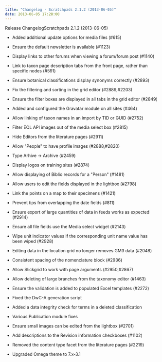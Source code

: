 ```yaml
---
title: "Changelog - Scratchpads 2.1.2 (2013-06-05)"
date: 2013-06-05 17:28:00
---
```


Release ChangelogScratchpads 2.1.2 (2013-06-05)

 - Added additional update options for media files (#615)

 - Ensure the default newsletter is available (#1123)

 - Display links to other forums when viewing a forum/forum post (#1140)

 - Link to taxon page description tabs from the front page, rather than specific nodes (#591)

 - Ensure botanical classifications display synonyms correctly (#2893)

 - Fix the filtering and sorting in the grid editor (#2889,#2203)

 - Ensure the filter boxes are displayed in all tabs in the grid editor (#2849)

 - Added and configured the Gravatar module on all sites (#464)

 - Allow linking of taxon names in an import by TID or GUID (#2752)

 - Filter EOL API images out of the media select box (#2815)

 - Hide Editors from the literature pages (#2911)

 - Allow "People" to have profile images (#2888,#2820)

 - Type Arhive -> Archive (#2459)

 - Display logos on training sites (#2874)

 - Allow displaying of Biblio records for a "Person" (#1481)

 - Allow users to edit the fields displayed in the lightbox (#2798)

 - Link the points on a map to their specimens (#1421)

 - Prevent tips from overlapping the date fields (#811)

 - Ensure export of large quantities of data in feeds works as expected (#2914)

 - Ensure all file fields use the Media select widget (#2143)

 - Wipe unit indicator values if the corresponding unit name value has been wiped (#2928)

 - Editing data in the location grid no longer removes GM3 data (#2048)

 - Consistent spacing of the nomenclature block (#2936)

 - Allow Slickgrid to work with page arguments (#2950,#2867)

 - Allow deleting of large branches from the taxonomy editor (#1463)

 - Ensure the validation is added to populated Excel templates (#2272)

 - Fixed the DwC-A generation script

 - Added a data integrity check for terms in a deleted classification

 - Various Publication module fixes

 - Ensure small images can be edited from the lightbox (#2701)

 - Add descriptions to the Revision information checkboxes (#1102)

 - Removed the content type facet from the literature pages (#2219)

 - Upgraded Omega theme to 7.x-3.1

